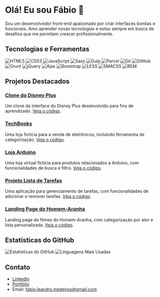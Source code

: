 # Olá! Eu sou Fábio 👋

Sou um desenvolvedor front-end apaixonado por criar interfaces bonitas e funcionais. Amo aprender novas tecnologias e estou sempre em busca de desafios que me permitam crescer profissionalmente.

## Tecnologias e Ferramentas

![HTML5](https://img.shields.io/badge/-HTML5-E34F26?style=flat&logo=html5&logoColor=white)
![CSS3](https://img.shields.io/badge/-CSS3-1572B6?style=flat&logo=css3&logoColor=white)
![JavaScript](https://img.shields.io/badge/-JavaScript-F7DF1E?style=flat&logo=javascript&logoColor=black)
![Sass](https://img.shields.io/badge/-Sass-CC6699?style=flat&logo=sass&logoColor=white)
![Gulp](https://img.shields.io/badge/-Gulp-CF4647?style=flat&logo=gulp&logoColor=white)
![Parcel](https://img.shields.io/badge/-Parcel-BDB76B?style=flat&logo=parcel&logoColor=white)
![Git](https://img.shields.io/badge/-Git-F05032?style=flat&logo=git&logoColor=white)
![GitHub](https://img.shields.io/badge/-GitHub-181717?style=flat&logo=github&logoColor=white)
![Grunt](https://img.shields.io/badge/-Grunt-FBAA28?style=flat&logo=grunt&logoColor=white)
![jQuery](https://img.shields.io/badge/-jQuery-0769AD?style=flat&logo=jquery&logoColor=white)
![Ajax](https://img.shields.io/badge/-Ajax-003B57?style=flat&logo=ajax&logoColor=white)
![Bootstrap](https://img.shields.io/badge/-Bootstrap-563D7C?style=flat&logo=bootstrap&logoColor=white)
![LESS](https://img.shields.io/badge/-LESS-1D365D?style=flat&logo=less&logoColor=white)
![SMACSS](https://img.shields.io/badge/-SMACSS-1F77B4?style=flat&logo=smacss&logoColor=white)
![BEM](https://img.shields.io/badge/-BEM-61DAFB?style=flat&logo=bem&logoColor=white)

## Projetos Destacados

### [Clone do Disney Plus](https://clone-disneyplus-two-gamma.vercel.app/)
Um clone da interface do Disney Plus desenvolvido para fins de aprendizado. [Veja o código](https://github.com/FabioMedeiros1000/clone_disneyplus).

### [TechBooks](https://github.com/FabioMedeiros1000/techbooks)
Uma loja fictícia para a venda de eletrônicos, incluindo ferramenta de categorização. [Veja o código](https://github.com/FabioMedeiros1000/techbooks).

### [Loja Arduino](https://github.com/FabioMedeiros1000/loja-arduino)
Uma loja virtual fictícia para produtos relacionados a Arduino, com funcionalidades de busca e filtro. [Veja o código](https://github.com/FabioMedeiros1000/loja-arduino).

### [Projeto Lista de Tarefas](https://github.com/FabioMedeiros1000/projeto-lista-de-tarefas)
Uma aplicação para gerenciamento de tarefas, com funcionalidades de adicionar e remover tarefas. [Veja o código](https://github.com/FabioMedeiros1000/projeto-lista-de-tarefas).

### [Landing Page do Homem-Aranha](https://filmeflix-homem-aranha.vercel.app/)
Landing page de filmes do Homem-Aranha, com categorização por ator e lista personalizada. [Veja o código](https://github.com/FabioMedeiros1000/filmeflix-homem-aranha).

## Estatísticas do GitHub

![Estatísticas do GitHub](https://github-readme-stats.vercel.app/api?username=FabioMedeiros1000&show_icons=true&bg_color=edebe6&title_color=d3643b&text_color=403b33&icon_color=d3643b)
![Linguagens Mais Usadas](https://github-readme-stats.vercel.app/api/top-langs/?username=FabioMedeiros1000&layout=compact&bg_color=edebe6&title_color=d3643b&text_color=403b33&icon_color=d3643b)

## Contato

- [LinkedIn](https://www.linkedin.com/in/fab-leandro/)
- [Portfólio](https://github.com/FabioMedeiros1000/curso_ebac_frontend)
- Email: fabio.leandro.medeiros@gmail.com


